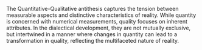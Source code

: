 

The Quantitative-Qualitative antithesis captures the tension between measurable aspects and distinctive characteristics of reality. While quantity is concerned with numerical measurements, quality focuses on inherent attributes. In the dialectical development, they are not mutually exclusive, but intertwined in a manner where changes in quantity can lead to a transformation in quality, reflecting the multifaceted nature of reality.
